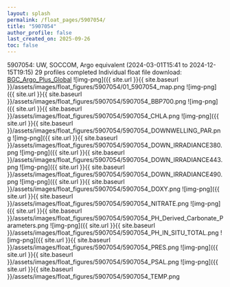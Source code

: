 ```yaml
---
layout: splash
permalink: /float_pages/5907054/
title: "5907054"
author_profile: false
last_created_on: 2025-09-26
toc: false
---
```

 
5907054: UW, SOCCOM, Argo equivalent (2024-03-01T15:41 to 2024-12-15T19:15)
29 profiles completed
Individual float file download: [BGC_Argo_Plus_Global](https://ftp.soest.hawaii.edu/bgc_argo_plus/Individual_Floats/outliers_removed/5907054_Sprof_processed.nc)
![img-png]({{ site.url }}{{ site.baseurl }}/assets/images/float_figures/5907054/01_5907054_map.png
![img-png]({{ site.url }}{{ site.baseurl }}/assets/images/float_figures/5907054/5907054_BBP700.png
![img-png]({{ site.url }}{{ site.baseurl }}/assets/images/float_figures/5907054/5907054_CHLA.png
![img-png]({{ site.url }}{{ site.baseurl }}/assets/images/float_figures/5907054/5907054_DOWNWELLING_PAR.png
![img-png]({{ site.url }}{{ site.baseurl }}/assets/images/float_figures/5907054/5907054_DOWN_IRRADIANCE380.png
![img-png]({{ site.url }}{{ site.baseurl }}/assets/images/float_figures/5907054/5907054_DOWN_IRRADIANCE443.png
![img-png]({{ site.url }}{{ site.baseurl }}/assets/images/float_figures/5907054/5907054_DOWN_IRRADIANCE490.png
![img-png]({{ site.url }}{{ site.baseurl }}/assets/images/float_figures/5907054/5907054_DOXY.png
![img-png]({{ site.url }}{{ site.baseurl }}/assets/images/float_figures/5907054/5907054_NITRATE.png
![img-png]({{ site.url }}{{ site.baseurl }}/assets/images/float_figures/5907054/5907054_PH_Derived_Carbonate_Parameters.png
![img-png]({{ site.url }}{{ site.baseurl }}/assets/images/float_figures/5907054/5907054_PH_IN_SITU_TOTAL.png
![img-png]({{ site.url }}{{ site.baseurl }}/assets/images/float_figures/5907054/5907054_PRES.png
![img-png]({{ site.url }}{{ site.baseurl }}/assets/images/float_figures/5907054/5907054_PSAL.png
![img-png]({{ site.url }}{{ site.baseurl }}/assets/images/float_figures/5907054/5907054_TEMP.png
